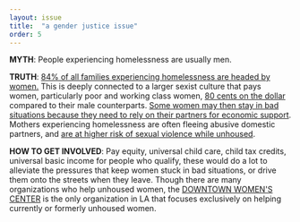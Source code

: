 ```yaml
---
layout: issue
title:  "a gender justice issue"
order: 5
---
```

<strong>MYTH</strong>: People experiencing homelessness are usually men.

<strong>TRUTH</strong>: [84% of all families experiencing homelessness are headed by women.](https://www.greendoors.org/facts/family-homelessness.php#:~:text=84%25%20of%20families%20experiencing%20homelessness,female%2Dheaded%20(71%25).) This is deeply connected to a larger sexist culture that pays women, particularly poor and working class women, [80 cents on the dollar](https://www.wcia.com/news/women-make-80-of-what-men-make-still-in-2021/) compared to their male counterparts. [Some women may then stay in bad situations because they need to rely on their partners for economic support](https://www.vice.com/en/article/4xkzxq/as-rental-prices-rise-women-stay-in-bad-relationships-to-survive). Mothers experiencing homelessness are often fleeing abusive domestic partners, and [are at higher risk of sexual violence while unhoused](https://www.independent.co.uk/news/uk/home-news/homeless-women-abusive-dangerous-relationships-protection-rough-sleeping-a8672316.html).

<strong>HOW TO GET INVOLVED</strong>: Pay equity, universal child care, child tax credits, universal basic income for people who qualify, these would do a lot to alleviate the pressures that keep women stuck in bad situations, or drive them onto the streets when they leave. Though there are many organizations who help unhoused women, the [DOWNTOWN WOMEN'S CENTER](https://downtownwomenscenter.org/) is the only organization in LA that focuses exclusively on helping currently or formerly unhoused women.
